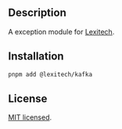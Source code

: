 ## Description

A exception module for [Lexitech](https://lexitech.com.br).

## Installation

```sh
pnpm add @lexitech/kafka
```

## License

[MIT licensed](LICENSE).
